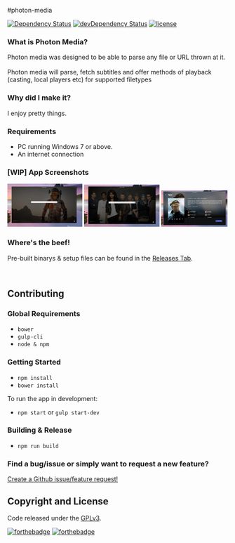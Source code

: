 #photon-media

[![Dependency Status](https://david-dm.org/luigiplr/photon-media.svg)](https://david-dm.org/luigiplr/photon-media)
[![devDependency Status](https://david-dm.org/luigiplr/photon-media/dev-status.svg)](https://david-dm.org/luigiplr/photon-media#info=devDependencies)
[![license](https://img.shields.io/badge/license-GPLv3-brightgreen.svg)](LICENSE)



### What is Photon Media?

Photon media was designed to be able to parse any file or URL thrown at it.
<br><br>
Photon media will parse, fetch subtitles and offer methods of playback (casting, local players etc) for supported filetypes

### Why did I make it?

I enjoy pretty things.

### Requirements

 - PC running Windows 7 or above.
 - An internet connection

### [WIP] App Screenshots

<img src="preview/home1.jpg" alt="Home 1" width="34%"/>
<img src="preview/home2.jpg" alt="Home 2" width="34%"/>
<img src="preview/movie1.jpg" alt="Movie 1" width="30%" height="30%"/>

### Where's the beef!

Pre-built binarys & setup files can be found in the [Releases Tab](https://github.com/luigiplr/photon-media/releases).

<br>


## Contributing

### Global Requirements

- `bower`
- `gulp-cli`
- `node & npm`

### Getting Started

- `npm install`
- `bower install`

To run the app in development:

- `npm start` or `gulp start-dev`

### Building & Release

- `npm run build`

### Find a bug/issue or simply want to request a new feature?

[Create a Github issue/feature request!](https://github.com/luigiplr/photon-media/issues/new)

## Copyright and License

Code released under the [GPLv3](LICENSE).

[![forthebadge](http://forthebadge.com/images/badges/fuck-it-ship-it.svg)](http://forthebadge.com)
[![forthebadge](http://forthebadge.com/images/badges/built-with-love.svg)](http://forthebadge.com)
